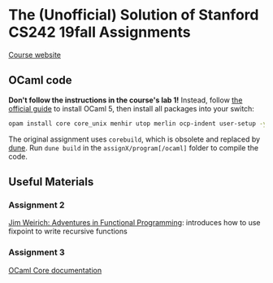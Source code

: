 # The (Unofficial) Solution of Stanford CS242 19fall Assignments

[Course website](https://stanford-cs242.github.io/f19/)

## OCaml code

**Don't follow the instructions in the course's lab 1!** Instead, follow [the official guide](https://ocaml.org/docs/installing-ocaml) to install OCaml 5, then install all packages into your switch:
```sh
opam install core core_unix menhir utop merlin ocp-indent user-setup -y
```

The original assignment uses `corebuild`, which is obsolete and replaced by [dune](https://ocaml.org/p/dune/latest). Run `dune build` in the `assignX/program[/ocaml]` folder to compile the code.

## Useful Materials

### Assignment 2

[Jim Weirich: Adventures in Functional Programming](https://vimeo.com/45140590): introduces how to use fixpoint to write recursive functions

### Assignment 3

[OCaml Core documentation](https://v3.ocaml.org/p/core/latest/doc/index.html)
